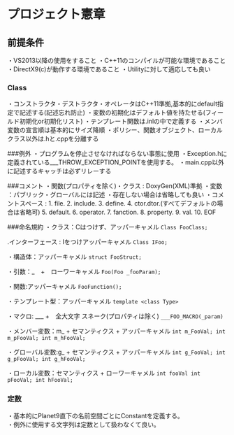 # プロジェクト憲章
## 前提条件
・VS2013以降の使用をすること
・C++11のコンパイルが可能な環境であること
・DirectX9(c)が動作する環境であること
・Utilityに対して適応しても良い

### Class
・コンストラクタ・デストラクタ・オペレータはC++11準拠,基本的にdefault指定で記述する(記述忘れ防止)
・変数の初期化はデフォルト値を持たせる(フィールド初期化or初期化リスト)
・テンプレート関数は.inlの中で定義する
・メンバ変数の宣言順は基本的にサイズ降順
・ポリシー、関数オブジェクト、ローカルクラス以外は.hと.cppを分離する

###例外
・プログラムを停止させなければならない事態に使用
・Exception.hに定義されている___THROW_EXCEPTION_POINTを使用する。
・main.cpp以外に記述するキャッチは必ずリレーする

###コメント
・関数(プロパティを除く)・クラス : DoxyGen(XML)準拠
・変数 ：パブリック・グローバルには記述
・存在しない場合は省略しても良い
・コメントスペース :
			1. file.
            2. include.
            3. define.
            4. ctor.dtor.(すべてデフォルトの場合は省略可)
            5. default.
            6. operator.
            7. fanction.
            8. property.
            9. val.
            10. EOF

###命名規約
・クラス：Cはつけず、アッパーキャメル
`Class FooClass;`

.インターフェース : Iをつけアッパーキャメル
`Class IFoo;`

・構造体：アッパーキャメル
`struct FooStruct;`

・引数：_　+　ローワーキャメル
`Foo(Foo _fooParam);`

・関数:アッパーキャメル
`FooFunction();`

・テンプレート型：アッパーキャメル
`template <class Type>`

 ・マクロ: \_\_\_ +　全大文字	スネーク(プロパティは除く)
`___FOO_MACRO(_param)`

・メンバー変数：m_ + セマンティクス + アッパーキャメル	
    ```int m_FooVal;
    int m_pFooVal;
    int m_hFooVal;```

・グローバル変数:g_ + セマンティクス + アッパーキャメル
    ```int g_FooVal;
    int g_pFooVal;
    int g_hFooVal;```

・ローカル変数：セマンティクス + ローワーキャメル
    ```int fooVal
    int pFooVal;
	int hFooVal;```
    
### 定数  
・基本的にPlanet9直下の名前空間ごとにConstantを定義する。  
・例外に使用する文字列は定数として扱わなくて良い。  

